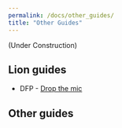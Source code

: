 ```yaml
---
permalink: /docs/other_guides/
title: "Other Guides"
---
```


(Under Construction)

## Lion guides
- DFP - [Drop the mic](https://www.youtube.com/watch?v=1gg-HdJIEG4)


## Other guides
